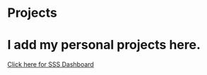 # Projects
# I add my personal projects here.

[Click here for SSS Dashboard](https://public.tableau.com/app/profile/niranjan.reddy8310/viz/SuperStoreSalesAnalysisDashboard_16374195436190/Dashboard1)



